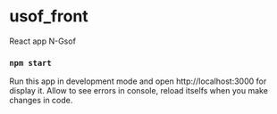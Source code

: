 # usof_front
React app N-Gsof

### `npm start`
Run this app in development mode and open   http://localhost:3000 for display it.
Allow to see errors in console, reload itselfs when you make changes in code.
